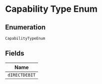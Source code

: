 
# Capability Type Enum

## Enumeration

`CapabilityTypeEnum`

## Fields

| Name |
|  --- |
| `dIRECTDEBIT` |

